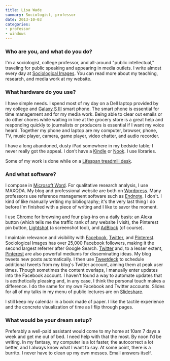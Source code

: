 ```yaml
---
title: Lisa Wade
summary: Sociologist, professor
date: 2013-10-03
categories:
- professor
- windows
---
```


### Who are you, and what do you do?

I'm a sociologist, college professor, and all-around "public intellectual," traveling for public speaking and appearing in media outlets. I write almost every day at [Sociological Images](http://thesocietypages.org/socimages/ "The Sociological Images site."). You can read more about my teaching, research, and media work at my website.

### What hardware do you use?

I have simple needs. I spend most of my day on a Dell laptop provided by my college and [Galaxy S III][galaxy-s-iii] smart phone. The smart phone is essential for time management and for my media work. Being able to clear out emails or do other chores while waiting in line at the grocery store is a great help and responding quickly to journalists or producers is essential if I want my voice heard. Together my phone and laptop are my computer, browser, phone, TV, music player, camera, game player, video chatter, and audio recorder.
 
I have a long abandoned, dusty iPad somewhere in my bedside table; I never really got the appeal. I don't have a [Kindle][] or [Nook][]. I use libraries.
 
Some of my work is done while on a [Lifespan treadmill desk][tr800-dt5].

### And what software?

I compose in [Microsoft Word][word]. For qualitative research analysis, I use MAXQDA. My blog and professional website are both on [Wordpress][]. Many professors use reference management software such as [Endnote][]. I don't. I kind of like manually writing my bibliography; it's the very last thing I do before I'm finished with a piece of writing and I like to savor the moment.
 
I use [Chrome][] for browsing and four plug-ins on a daily basis: an Alexa button (which tells me the traffic rank of any website I visit), the Pinterest pin button, [Lightshot][] (a screenshot tool), and [AdBlock][] (of course).
 
I maintain relevance and visibility with [Facebook](https://www.facebook.com/socimages "The Sociological Images Facebook account."), [Twitter](https://twitter.com/socimages "The SocImages Twitter account."), and [Pinterest](http://www.pinterest.com/socimages/ "The Sociological Images Pinterest account."). Sociological Images has over 25,000 Facebook followers, making it the second largest referrer after Google Search. [Twitter][] and, to a lesser extent, [Pinterest][] are also powerful mediums for disseminating ideas. My blog tweets new posts automatically. I then use [Tweetdeck][] to schedule additional tweets from my blog's Twitter account, aiming them at peak user times. Though sometimes the content overlaps, I manually enter updates into the Facebook account. I haven't found a way to automate updates that is aesthetically pleasing and, in any case, I think the personal touch makes a difference. I do the same for my own Facebook and Twitter accounts. Slides for all of my talks in my menu of public lectures are on [Slideshare][].
 
I still keep my calendar in a book made of paper. I like the tactile experience and the concrete visualization of time as I flip through pages.

### What would be your dream setup?

Preferably a well-paid assistant would come to my home at 10am 7 days a week and get me out of bed. I need help with that the most. By noon I'd be writing. In my fantasy, my computer is a lot faster, the autocorrect a lot better, and I always know what I want to say. At some point, there is a burrito. I never have to clean up my own messes. Email answers itself.

[adblock]: http://web.archive.org/web/20230813081746/https://getadblock.com/en/ "A browser extension for blocking ads."
[chrome]: https://www.google.com/intl/en/chrome/ "A WebKit-based browser, where each tab runs in its own thread."
[endnote]: https://endnote.com/ "Reference and bibliography software."
[galaxy-s-iii]: http://web.archive.org/web/20160303220825/http://www.samsung.com/global/galaxys3/ "An Android-based smartphone."
[kindle]: http://web.archive.org/web/20230315012831/http://www.amazon.com/Kindle-Ereader-ebook-reader/dp/B007HCCNJU/ "A digital book reader."
[lightshot]: https://addons.mozilla.org/en-US/firefox/addon/lightshot/ "A browser extension for taking screenshots."
[nook]: https://en.wikipedia.org/wiki/Barnes_%26_Noble_Nook_1st_Edition "An ereader tablet."
[pinterest]: http://web.archive.org/web/20230817100738/https://www.pinterest.com/ "An online 'pinboard' service."
[slideshare]: https://www.slideshare.net/ "A slide sharing service."
[tr800-dt5]: http://web.archive.org/web/20140705131446/http://www.lifespanfitness.com/tr800-dt5-treadmill-desk.html "A treadmill desk."
[tweetdeck]: https://about.twitter.com/en/products/tweetdeck "A multi-column Twitter client."
[twitter]: http://web.archive.org/web/20230525035323/https://twitter.com/ "An online micro-blogging platform."
[word]: https://www.microsoft.com/en-us/microsoft-365/word "A document editor."
[wordpress]: https://wordpress.com/ "Weblog publishing software."
